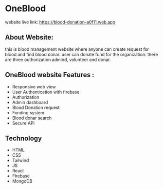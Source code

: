 # OneBlood

website live link: https://blood-donation-a0f11.web.app

## About Website: 
this is blood management website where anyone can create request for blood and find blood donar. user can donate fund for the organization. there are three outhorization admind, volunteer and donar.

## OneBlood website Features :
- Responsive web view
- User Authentication with firebase 
- Authorization 
- Admin dashboard
- Blood Donation request
- Funding system
- Blood donar search 
- Secure API

## Technology
- HTML
- CSS
- Tailwind
- JS
- React
- Firebase
- MongoDB
